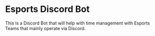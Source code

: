 # Esports Discord Bot
 This is a Discord Bot that will help with time management with Esports Teams that mainly operate via Discord. 

